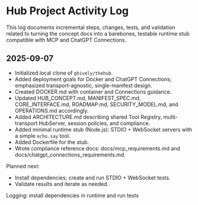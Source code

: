 # Hub Project Activity Log

This log documents incremental steps, changes, tests, and validation related to turning the concept docs into a barebones, testable runtime stub compatible with MCP and ChatGPT Connections.

## 2025-09-07

- Initialized local clone of `ghively/thehub`.
- Added deployment goals for Docker and ChatGPT Connections; emphasized transport-agnostic, single-manifest design.
- Created DOCKER.md with container and Connections guidance.
- Updated HUB_CONCEPT.md, MANIFEST_SPEC.md, CORE_INTERFACE.md, ROADMAP.md, SECURITY_MODEL.md, and OPERATIONS.md accordingly.
- Added ARCHITECTURE.md describing shared Tool Registry, multi-transport HubServer, session policies, and compliance.
- Added minimal runtime stub (Node.js): STDIO + WebSocket servers with a simple `echo.say` tool.
- Added Dockerfile for the stub.
- Wrote compliance reference docs: docs/mcp_requirements.md and docs/chatgpt_connections_requirements.md.

Planned next:
- Install dependencies; create and run STDIO + WebSocket tests.
- Validate results and iterate as needed.

Logging: install dependencies in runtime and run tests
